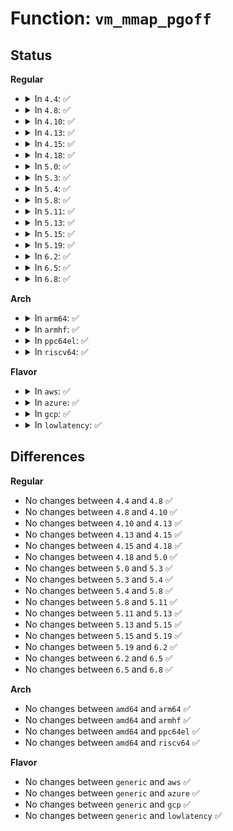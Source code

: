 # Function: <code>vm_mmap_pgoff</code>

## Status
<b>Regular</b>
<ul>
<li>
<details>
<summary>In <code>4.4</code>: ✅</summary>

```c
long unsigned int vm_mmap_pgoff(struct file *file, long unsigned int addr, long unsigned int len, long unsigned int prot, long unsigned int flag, long unsigned int pgoff);
```

**Collision:** Unique Global

**Inline:** No

**Transformation:** False

**Instances:**

```
In mm/util.c (ffffffff811abf50)
Location: mm/util.c:261
Inline: False
Direct callers:
  - mm/util.c:vm_mmap
  - mm/mmap.c:SyS_mmap_pgoff
  - mm/mmap.c:SyS_mmap_pgoff
  - mm/mmap.c:SyS_mmap_pgoff
```
**Symbols:**

```
ffffffff811abf50-ffffffff811ac030: vm_mmap_pgoff (STB_GLOBAL)
```
</details>
</li>
<li>
<details>
<summary>In <code>4.8</code>: ✅</summary>

```c
long unsigned int vm_mmap_pgoff(struct file *file, long unsigned int addr, long unsigned int len, long unsigned int prot, long unsigned int flag, long unsigned int pgoff);
```

**Collision:** Unique Global

**Inline:** No

**Transformation:** False

**Instances:**

```
In mm/util.c (ffffffff811c4bb0)
Location: mm/util.c:290
Inline: False
Direct callers:
  - mm/util.c:vm_mmap
  - mm/mmap.c:SyS_mmap_pgoff
  - mm/mmap.c:SyS_mmap_pgoff
  - mm/mmap.c:SyS_mmap_pgoff
```
**Symbols:**

```
ffffffff811c4bb0-ffffffff811c4c9e: vm_mmap_pgoff (STB_GLOBAL)
```
</details>
</li>
<li>
<details>
<summary>In <code>4.10</code>: ✅</summary>

```c
long unsigned int vm_mmap_pgoff(struct file *file, long unsigned int addr, long unsigned int len, long unsigned int prot, long unsigned int flag, long unsigned int pgoff);
```

**Collision:** Unique Global

**Inline:** No

**Transformation:** False

**Instances:**

```
In mm/util.c (ffffffff811d4cc0)
Location: mm/util.c:293
Inline: False
Direct callers:
  - mm/util.c:vm_mmap
  - mm/mmap.c:SyS_mmap_pgoff
  - mm/mmap.c:SyS_mmap_pgoff
  - mm/mmap.c:SyS_mmap_pgoff
```
**Symbols:**

```
ffffffff811d4cc0-ffffffff811d4dae: vm_mmap_pgoff (STB_GLOBAL)
```
</details>
</li>
<li>
<details>
<summary>In <code>4.13</code>: ✅</summary>

```c
long unsigned int vm_mmap_pgoff(struct file *file, long unsigned int addr, long unsigned int len, long unsigned int prot, long unsigned int flag, long unsigned int pgoff);
```

**Collision:** Unique Global

**Inline:** No

**Transformation:** False

**Instances:**

```
In mm/util.c (ffffffff811ddae0)
Location: mm/util.c:320
Inline: False
Direct callers:
  - mm/util.c:vm_mmap
  - mm/mmap.c:SyS_mmap_pgoff
  - mm/mmap.c:SyS_mmap_pgoff
  - mm/mmap.c:SyS_mmap_pgoff
```
**Symbols:**

```
ffffffff811ddae0-ffffffff811ddbf4: vm_mmap_pgoff (STB_GLOBAL)
```
</details>
</li>
<li>
<details>
<summary>In <code>4.15</code>: ✅</summary>

```c
long unsigned int vm_mmap_pgoff(struct file *file, long unsigned int addr, long unsigned int len, long unsigned int prot, long unsigned int flag, long unsigned int pgoff);
```

**Collision:** Unique Global

**Inline:** No

**Transformation:** False

**Instances:**

```
In mm/util.c (ffffffff811f3560)
Location: mm/util.c:320
Inline: False
Direct callers:
  - mm/util.c:vm_mmap
  - mm/mmap.c:SyS_mmap_pgoff
  - mm/mmap.c:SyS_mmap_pgoff
  - mm/mmap.c:SyS_mmap_pgoff
```
**Symbols:**

```
ffffffff811f3560-ffffffff811f3674: vm_mmap_pgoff (STB_GLOBAL)
```
</details>
</li>
<li>
<details>
<summary>In <code>4.18</code>: ✅</summary>

```c
long unsigned int vm_mmap_pgoff(struct file *file, long unsigned int addr, long unsigned int len, long unsigned int prot, long unsigned int flag, long unsigned int pgoff);
```

**Collision:** Unique Global

**Inline:** No

**Transformation:** False

**Instances:**

```
In mm/util.c (ffffffff81214820)
Location: mm/util.c:344
Inline: False
Direct callers:
  - mm/util.c:vm_mmap
  - mm/mmap.c:ksys_mmap_pgoff
  - mm/mmap.c:ksys_mmap_pgoff
  - mm/mmap.c:ksys_mmap_pgoff
```
**Symbols:**

```
ffffffff81214820-ffffffff81214934: vm_mmap_pgoff (STB_GLOBAL)
```
</details>
</li>
<li>
<details>
<summary>In <code>5.0</code>: ✅</summary>

```c
long unsigned int vm_mmap_pgoff(struct file *file, long unsigned int addr, long unsigned int len, long unsigned int prot, long unsigned int flag, long unsigned int pgoff);
```

**Collision:** Unique Global

**Inline:** No

**Transformation:** False

**Instances:**

```
In mm/util.c (ffffffff81227700)
Location: mm/util.c:337
Inline: False
Direct callers:
  - mm/util.c:vm_mmap
  - mm/mmap.c:ksys_mmap_pgoff
  - mm/mmap.c:ksys_mmap_pgoff
  - mm/mmap.c:ksys_mmap_pgoff
```
**Symbols:**

```
ffffffff81227700-ffffffff81227814: vm_mmap_pgoff (STB_GLOBAL)
```
</details>
</li>
<li>
<details>
<summary>In <code>5.3</code>: ✅</summary>

```c
long unsigned int vm_mmap_pgoff(struct file *file, long unsigned int addr, long unsigned int len, long unsigned int prot, long unsigned int flag, long unsigned int pgoff);
```

**Collision:** Unique Global

**Inline:** No

**Transformation:** False

**Instances:**

```
In mm/util.c (ffffffff812374a0)
Location: mm/util.c:378
Inline: False
Direct callers:
  - mm/util.c:vm_mmap
  - mm/mmap.c:ksys_mmap_pgoff
  - mm/mmap.c:ksys_mmap_pgoff
  - mm/mmap.c:ksys_mmap_pgoff
```
**Symbols:**

```
ffffffff812374a0-ffffffff812375b6: vm_mmap_pgoff (STB_GLOBAL)
```
</details>
</li>
<li>
<details>
<summary>In <code>5.4</code>: ✅</summary>

```c
long unsigned int vm_mmap_pgoff(struct file *file, long unsigned int addr, long unsigned int len, long unsigned int prot, long unsigned int flag, long unsigned int pgoff);
```

**Collision:** Unique Global

**Inline:** No

**Transformation:** False

**Instances:**

```
In mm/util.c (ffffffff812456f0)
Location: mm/util.c:483
Inline: False
Direct callers:
  - mm/util.c:vm_mmap
  - mm/mmap.c:ksys_mmap_pgoff
  - mm/mmap.c:ksys_mmap_pgoff
  - mm/mmap.c:ksys_mmap_pgoff
```
**Symbols:**

```
ffffffff812456f0-ffffffff81245806: vm_mmap_pgoff (STB_GLOBAL)
```
</details>
</li>
<li>
<details>
<summary>In <code>5.8</code>: ✅</summary>

```c
long unsigned int vm_mmap_pgoff(struct file *file, long unsigned int addr, long unsigned int len, long unsigned int prot, long unsigned int flag, long unsigned int pgoff);
```

**Collision:** Unique Global

**Inline:** No

**Transformation:** False

**Instances:**

```
In mm/util.c (ffffffff81273420)
Location: mm/util.c:493
Inline: False
Direct callers:
  - mm/util.c:vm_mmap
  - mm/mmap.c:ksys_mmap_pgoff
  - mm/mmap.c:ksys_mmap_pgoff
  - mm/mmap.c:ksys_mmap_pgoff
```
**Symbols:**

```
ffffffff81273420-ffffffff81273536: vm_mmap_pgoff (STB_GLOBAL)
```
</details>
</li>
<li>
<details>
<summary>In <code>5.11</code>: ✅</summary>

```c
long unsigned int vm_mmap_pgoff(struct file *file, long unsigned int addr, long unsigned int len, long unsigned int prot, long unsigned int flag, long unsigned int pgoff);
```

**Collision:** Unique Global

**Inline:** No

**Transformation:** False

**Instances:**

```
In mm/util.c (ffffffff8127db80)
Location: mm/util.c:506
Inline: False
Direct callers:
  - mm/util.c:vm_mmap
  - mm/mmap.c:ksys_mmap_pgoff
  - mm/mmap.c:ksys_mmap_pgoff
  - mm/mmap.c:ksys_mmap_pgoff
```
**Symbols:**

```
ffffffff8127db80-ffffffff8127dcf3: vm_mmap_pgoff (STB_GLOBAL)
```
</details>
</li>
<li>
<details>
<summary>In <code>5.13</code>: ✅</summary>

```c
long unsigned int vm_mmap_pgoff(struct file *file, long unsigned int addr, long unsigned int len, long unsigned int prot, long unsigned int flag, long unsigned int pgoff);
```

**Collision:** Unique Global

**Inline:** No

**Transformation:** False

**Instances:**

```
In mm/util.c (ffffffff81282d50)
Location: mm/util.c:506
Inline: False
Direct callers:
  - mm/util.c:vm_mmap
  - mm/mmap.c:ksys_mmap_pgoff
  - mm/mmap.c:ksys_mmap_pgoff
  - mm/mmap.c:ksys_mmap_pgoff
```
**Symbols:**

```
ffffffff81282d50-ffffffff81282ec0: vm_mmap_pgoff (STB_GLOBAL)
```
</details>
</li>
<li>
<details>
<summary>In <code>5.15</code>: ✅</summary>

```c
long unsigned int vm_mmap_pgoff(struct file *file, long unsigned int addr, long unsigned int len, long unsigned int prot, long unsigned int flag, long unsigned int pgoff);
```

**Collision:** Unique Global

**Inline:** No

**Transformation:** False

**Instances:**

```
In mm/util.c (ffffffff812c0e40)
Location: mm/util.c:506
Inline: False
Direct callers:
  - mm/util.c:vm_mmap
  - mm/mmap.c:ksys_mmap_pgoff
  - mm/mmap.c:ksys_mmap_pgoff
  - mm/mmap.c:ksys_mmap_pgoff
```
**Symbols:**

```
ffffffff812c0e40-ffffffff812c0fab: vm_mmap_pgoff (STB_GLOBAL)
```
</details>
</li>
<li>
<details>
<summary>In <code>5.19</code>: ✅</summary>

```c
long unsigned int vm_mmap_pgoff(struct file *file, long unsigned int addr, long unsigned int len, long unsigned int prot, long unsigned int flag, long unsigned int pgoff);
```

**Collision:** Unique Global

**Inline:** No

**Transformation:** False

**Instances:**

```
In mm/util.c (ffffffff8131dc80)
Location: mm/util.c:539
Inline: False
Direct callers:
  - mm/util.c:vm_mmap
  - mm/mmap.c:ksys_mmap_pgoff
  - mm/mmap.c:ksys_mmap_pgoff
  - mm/mmap.c:ksys_mmap_pgoff
```
**Symbols:**

```
ffffffff8131dc80-ffffffff8131de05: vm_mmap_pgoff (STB_GLOBAL)
```
</details>
</li>
<li>
<details>
<summary>In <code>6.2</code>: ✅</summary>

```c
long unsigned int vm_mmap_pgoff(struct file *file, long unsigned int addr, long unsigned int len, long unsigned int prot, long unsigned int flag, long unsigned int pgoff);
```

**Collision:** Unique Global

**Inline:** No

**Transformation:** False

**Instances:**

```
In mm/util.c (ffffffff81391780)
Location: mm/util.c:507
Inline: False
Direct callers:
  - mm/util.c:vm_mmap
  - mm/mmap.c:ksys_mmap_pgoff
  - mm/mmap.c:ksys_mmap_pgoff
  - mm/mmap.c:ksys_mmap_pgoff
```
**Symbols:**

```
ffffffff81391780-ffffffff81391902: vm_mmap_pgoff (STB_GLOBAL)
```
</details>
</li>
<li>
<details>
<summary>In <code>6.5</code>: ✅</summary>

```c
long unsigned int vm_mmap_pgoff(struct file *file, long unsigned int addr, long unsigned int len, long unsigned int prot, long unsigned int flag, long unsigned int pgoff);
```

**Collision:** Unique Global

**Inline:** No

**Transformation:** False

**Instances:**

```
In mm/util.c (ffffffff813c4150)
Location: mm/util.c:530
Inline: False
Direct callers:
  - mm/util.c:vm_mmap
  - mm/mmap.c:ksys_mmap_pgoff
  - mm/mmap.c:ksys_mmap_pgoff
  - mm/mmap.c:ksys_mmap_pgoff
```
**Symbols:**

```
ffffffff813c4150-ffffffff813c42ec: vm_mmap_pgoff (STB_GLOBAL)
```
</details>
</li>
<li>
<details>
<summary>In <code>6.8</code>: ✅</summary>

```c
long unsigned int vm_mmap_pgoff(struct file *file, long unsigned int addr, long unsigned int len, long unsigned int prot, long unsigned int flag, long unsigned int pgoff);
```

**Collision:** Unique Global

**Inline:** No

**Transformation:** False

**Instances:**

```
In mm/util.c (ffffffff813eed00)
Location: mm/util.c:543
Inline: False
Direct callers:
  - mm/util.c:vm_mmap
  - mm/mmap.c:ksys_mmap_pgoff
  - mm/mmap.c:ksys_mmap_pgoff
  - mm/mmap.c:ksys_mmap_pgoff
```
**Symbols:**

```
ffffffff813eed00-ffffffff813eeea0: vm_mmap_pgoff (STB_GLOBAL)
```
</details>
</li>
</ul>
<b>Arch</b>
<ul>
<li>
<details>
<summary>In <code>arm64</code>: ✅</summary>

```c
long unsigned int vm_mmap_pgoff(struct file *file, long unsigned int addr, long unsigned int len, long unsigned int prot, long unsigned int flag, long unsigned int pgoff);
```

**Collision:** Unique Global

**Inline:** No

**Transformation:** False

**Instances:**

```
In mm/util.c (ffff8000102d8c28)
Location: mm/util.c:483
Inline: False
Direct callers:
  - mm/util.c:vm_mmap
  - mm/mmap.c:ksys_mmap_pgoff
  - mm/mmap.c:ksys_mmap_pgoff
  - mm/mmap.c:ksys_mmap_pgoff
```
**Symbols:**

```
ffff8000102d8c28-ffff8000102d8d50: vm_mmap_pgoff (STB_GLOBAL)
```
</details>
</li>
<li>
<details>
<summary>In <code>armhf</code>: ✅</summary>

```c
long unsigned int vm_mmap_pgoff(struct file *file, long unsigned int addr, long unsigned int len, long unsigned int prot, long unsigned int flag, long unsigned int pgoff);
```

**Collision:** Unique Global

**Inline:** No

**Transformation:** False

**Instances:**

```
In mm/util.c (c04ffe7c)
Location: mm/util.c:483
Inline: False
Direct callers:
  - mm/util.c:vm_mmap
  - mm/mmap.c:ksys_mmap_pgoff
  - mm/mmap.c:ksys_mmap_pgoff
```
**Symbols:**

```
c04ffe7c-c04fff98: vm_mmap_pgoff (STB_GLOBAL)
```
</details>
</li>
<li>
<details>
<summary>In <code>ppc64el</code>: ✅</summary>

```c
long unsigned int vm_mmap_pgoff(struct file *file, long unsigned int addr, long unsigned int len, long unsigned int prot, long unsigned int flag, long unsigned int pgoff);
```

**Collision:** Unique Global

**Inline:** No

**Transformation:** False

**Instances:**

```
In mm/util.c (c000000000398730)
Location: mm/util.c:483
Inline: False
Direct callers:
  - mm/util.c:vm_mmap
  - mm/mmap.c:ksys_mmap_pgoff
  - mm/mmap.c:ksys_mmap_pgoff
  - mm/mmap.c:ksys_mmap_pgoff
```
**Symbols:**

```
c000000000398730-c0000000003988b4: vm_mmap_pgoff (STB_GLOBAL)
```
</details>
</li>
<li>
<details>
<summary>In <code>riscv64</code>: ✅</summary>

```c
long unsigned int vm_mmap_pgoff(struct file *file, long unsigned int addr, long unsigned int len, long unsigned int prot, long unsigned int flag, long unsigned int pgoff);
```

**Collision:** Unique Global

**Inline:** No

**Transformation:** False

**Instances:**

```
In mm/util.c (ffffffe0001f313a)
Location: mm/util.c:483
Inline: False
Direct callers:
  - mm/util.c:vm_mmap
  - mm/mmap.c:ksys_mmap_pgoff
  - mm/mmap.c:ksys_mmap_pgoff
  - mm/mmap.c:ksys_mmap_pgoff
```
**Symbols:**

```
ffffffe0001f313a-ffffffe0001f3208: vm_mmap_pgoff (STB_GLOBAL)
```
</details>
</li>
</ul>
<b>Flavor</b>
<ul>
<li>
<details>
<summary>In <code>aws</code>: ✅</summary>

```c
long unsigned int vm_mmap_pgoff(struct file *file, long unsigned int addr, long unsigned int len, long unsigned int prot, long unsigned int flag, long unsigned int pgoff);
```

**Collision:** Unique Global

**Inline:** No

**Transformation:** False

**Instances:**

```
In mm/util.c (ffffffff8123dd40)
Location: mm/util.c:483
Inline: False
Direct callers:
  - mm/util.c:vm_mmap
  - mm/mmap.c:ksys_mmap_pgoff
  - mm/mmap.c:ksys_mmap_pgoff
  - mm/mmap.c:ksys_mmap_pgoff
```
**Symbols:**

```
ffffffff8123dd40-ffffffff8123de56: vm_mmap_pgoff (STB_GLOBAL)
```
</details>
</li>
<li>
<details>
<summary>In <code>azure</code>: ✅</summary>

```c
long unsigned int vm_mmap_pgoff(struct file *file, long unsigned int addr, long unsigned int len, long unsigned int prot, long unsigned int flag, long unsigned int pgoff);
```

**Collision:** Unique Global

**Inline:** No

**Transformation:** False

**Instances:**

```
In mm/util.c (ffffffff81230d40)
Location: mm/util.c:483
Inline: False
Direct callers:
  - mm/util.c:vm_mmap
  - mm/mmap.c:ksys_mmap_pgoff
  - mm/mmap.c:ksys_mmap_pgoff
  - mm/mmap.c:ksys_mmap_pgoff
```
**Symbols:**

```
ffffffff81230d40-ffffffff81230e56: vm_mmap_pgoff (STB_GLOBAL)
```
</details>
</li>
<li>
<details>
<summary>In <code>gcp</code>: ✅</summary>

```c
long unsigned int vm_mmap_pgoff(struct file *file, long unsigned int addr, long unsigned int len, long unsigned int prot, long unsigned int flag, long unsigned int pgoff);
```

**Collision:** Unique Global

**Inline:** No

**Transformation:** False

**Instances:**

```
In mm/util.c (ffffffff8123bae0)
Location: mm/util.c:483
Inline: False
Direct callers:
  - mm/util.c:vm_mmap
  - mm/mmap.c:ksys_mmap_pgoff
  - mm/mmap.c:ksys_mmap_pgoff
  - mm/mmap.c:ksys_mmap_pgoff
```
**Symbols:**

```
ffffffff8123bae0-ffffffff8123bbf6: vm_mmap_pgoff (STB_GLOBAL)
```
</details>
</li>
<li>
<details>
<summary>In <code>lowlatency</code>: ✅</summary>

```c
long unsigned int vm_mmap_pgoff(struct file *file, long unsigned int addr, long unsigned int len, long unsigned int prot, long unsigned int flag, long unsigned int pgoff);
```

**Collision:** Unique Global

**Inline:** No

**Transformation:** False

**Instances:**

```
In mm/util.c (ffffffff8124b1f0)
Location: mm/util.c:483
Inline: False
Direct callers:
  - mm/util.c:vm_mmap
  - mm/mmap.c:ksys_mmap_pgoff
  - mm/mmap.c:ksys_mmap_pgoff
  - mm/mmap.c:ksys_mmap_pgoff
```
**Symbols:**

```
ffffffff8124b1f0-ffffffff8124b306: vm_mmap_pgoff (STB_GLOBAL)
```
</details>
</li>
</ul>

## Differences
<b>Regular</b>
<ul>
<li>
No changes between <code>4.4</code> and <code>4.8</code> ✅
</li>
<li>
No changes between <code>4.8</code> and <code>4.10</code> ✅
</li>
<li>
No changes between <code>4.10</code> and <code>4.13</code> ✅
</li>
<li>
No changes between <code>4.13</code> and <code>4.15</code> ✅
</li>
<li>
No changes between <code>4.15</code> and <code>4.18</code> ✅
</li>
<li>
No changes between <code>4.18</code> and <code>5.0</code> ✅
</li>
<li>
No changes between <code>5.0</code> and <code>5.3</code> ✅
</li>
<li>
No changes between <code>5.3</code> and <code>5.4</code> ✅
</li>
<li>
No changes between <code>5.4</code> and <code>5.8</code> ✅
</li>
<li>
No changes between <code>5.8</code> and <code>5.11</code> ✅
</li>
<li>
No changes between <code>5.11</code> and <code>5.13</code> ✅
</li>
<li>
No changes between <code>5.13</code> and <code>5.15</code> ✅
</li>
<li>
No changes between <code>5.15</code> and <code>5.19</code> ✅
</li>
<li>
No changes between <code>5.19</code> and <code>6.2</code> ✅
</li>
<li>
No changes between <code>6.2</code> and <code>6.5</code> ✅
</li>
<li>
No changes between <code>6.5</code> and <code>6.8</code> ✅
</li>
</ul>
<b>Arch</b>
<ul>
<li>
No changes between <code>amd64</code> and <code>arm64</code> ✅
</li>
<li>
No changes between <code>amd64</code> and <code>armhf</code> ✅
</li>
<li>
No changes between <code>amd64</code> and <code>ppc64el</code> ✅
</li>
<li>
No changes between <code>amd64</code> and <code>riscv64</code> ✅
</li>
</ul>
<b>Flavor</b>
<ul>
<li>
No changes between <code>generic</code> and <code>aws</code> ✅
</li>
<li>
No changes between <code>generic</code> and <code>azure</code> ✅
</li>
<li>
No changes between <code>generic</code> and <code>gcp</code> ✅
</li>
<li>
No changes between <code>generic</code> and <code>lowlatency</code> ✅
</li>
</ul>
